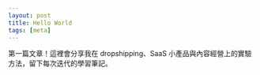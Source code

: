 ```yaml
---
layout: post
title: Hello World
tags: [meta]
---
```


第一篇文章！這裡會分享我在 dropshipping、SaaS 小產品與內容經營上的實驗方法，留下每次迭代的學習筆記。
